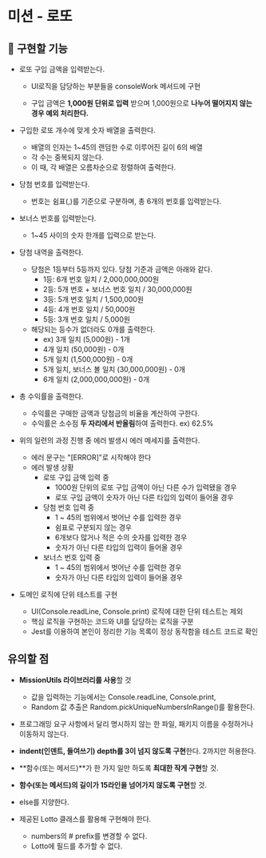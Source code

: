 # 미션 - 로또

## 📃 구현할 기능

- 로또 구입 금액을 입력받는다.

  - UI로직을 담당하는 부분들을 consoleWork 메서드에 구현

  - 구입 금액은 **1,000원 단위로 입력** 받으며 1,000원으로 **나누어 떨어지지 않는 경우 예외 처리한다.**

- 구입한 로또 개수에 맞게 숫자 배열을 출력한다.

  - 배열의 인자는 1~45의 랜덤한 수로 이루어진 길이 6의 배열
  - 각 수는 중복되지 않는다.
  - 이 때, 각 배열은 오름차순으로 정렬하여 출력한다.

- 당첨 번호를 입력받는다.

  - 번호는 쉼표(,)를 기준으로 구분하며, 총 6개의 번호를 입력받는다.

- 보너스 번호를 입력받는다.

  - 1~45 사이의 숫자 한개를 입력으로 받는다.

- 당첨 내역을 출력한다.

  - 당첨은 1등부터 5등까지 있다. 당첨 기준과 금액은 아래와 같다.
    - 1등: 6개 번호 일치 / 2,000,000,000원
    - 2등: 5개 번호 + 보너스 번호 일치 / 30,000,000원
    - 3등: 5개 번호 일치 / 1,500,000원
    - 4등: 4개 번호 일치 / 50,000원
    - 5등: 3개 번호 일치 / 5,000원
  - 해당되는 등수가 없더라도 0개를 출력한다.
    - ex) 3개 일치 (5,000원) - 1개
    - 4개 일치 (50,000원) - 0개
    - 5개 일치 (1,500,000원) - 0개
    - 5개 일치, 보너스 볼 일치 (30,000,000원) - 0개
    - 6개 일치 (2,000,000,000원) - 0개

- 총 수익률을 출력한다.

  - 수익률은 구매한 금액과 당첨금의 비율을 계산하여 구한다.
  - 수익률은 소수점 **두 자리에서 반올림**하여 출력한다. ex) 62.5%

- 위의 일련의 과정 진행 중 에러 발생시 에러 메세지를 출력한다.

  - 에러 문구는 "[ERROR]"로 시작해야 한다
  - 에러 발생 상황
    - 로또 구입 금액 입력 중
      - 1000원 단위의 로또 구입 금액이 아닌 다른 수가 입력됐을 경우
      - 로또 구입 금액이 숫자가 아닌 다른 타입의 입력이 들어올 경우
    - 당첨 번호 입력 중
      - 1 ~ 45의 범위에서 벗어난 수를 입력한 경우
      - 쉼표로 구분되지 않는 경우
      - 6개보다 많거나 적은 수의 숫자를 입력한 경우
      - 숫자가 아닌 다른 타입의 입력이 들어올 경우
    - 보너스 번호 입력 중
      - 1 ~ 45의 범위에서 벗어난 수를 입력한 경우
      - 숫자가 아닌 다른 타입의 입력이 들어올 경우

- 도메인 로직에 단위 테스트를 구현
  - UI(Console.readLine, Console.print) 로직에 대한 단위 테스트는 제외
  - 핵심 로직을 구현하는 코드와 UI를 담당하는 로직을 구분
  - Jest를 이용하여 본인이 정리한 기능 목록이 정상 동작함을 테스트 코드로 확인

## 유의할 점

- **MissionUtils 라이브러리를 사용**할 것

  - 값을 입력하는 기능에서는 Console.readLine, Console.print,
  - Random 값 추출은 Random.pickUniqueNumbersInRange()를 활용한다.

- 프로그래밍 요구 사항에서 달리 명시하지 않는 한 파일, 패키지 이름을 수정하거나 이동하지 않는다.

- **indent(인덴트, 들여쓰기) depth를 3이 넘지 않도록 구현**한다. 2까지만 허용한다.

- **함수(또는 메서드)**가 한 가지 일만 하도록 **최대한 작게 구현**할 것.

- **함수(또는 메서드)의 길이가 15라인을 넘어가지 않도록 구현**할 것.

- else를 지양한다.

- 제공된 Lotto 클래스를 활용해 구현해야 한다.
  - numbers의 # prefix를 변경할 수 없다.
  - Lotto에 필드를 추가할 수 없다.
